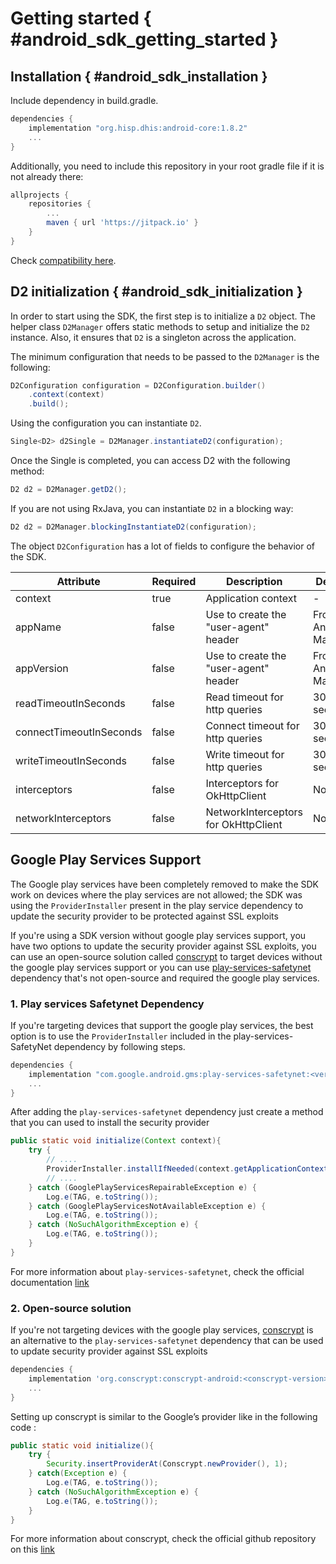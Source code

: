 # Getting started { #android_sdk_getting_started }

## Installation { #android_sdk_installation }

Include dependency in build.gradle.

```gradle
dependencies {
    implementation "org.hisp.dhis:android-core:1.8.2"
    ...
}
```

Additionally, you need to include this repository in your root gradle file if it is not already there:

```gradle
allprojects {
    repositories {
        ...
        maven { url 'https://jitpack.io' }
    }
}
```

Check [compatibility here](#android_sdk_compatibility).

## D2 initialization { #android_sdk_initialization }

<!--TODO-->

In order to start using the SDK, the first step is to initialize a `D2` object. The helper class `D2Manager` offers static methods to setup and initialize the `D2` instance. Also, it ensures that `D2` is a singleton across the application.

The minimum configuration that needs to be passed to the `D2Manager` is the following: 

```java
D2Configuration configuration = D2Configuration.builder()
    .context(context)
    .build();
```

Using the configuration you can instantiate `D2`.

```java
Single<D2> d2Single = D2Manager.instantiateD2(configuration);
```

Once the Single is completed, you can access D2 with the following method:

```java
D2 d2 = D2Manager.getD2();
```

If you are not using RxJava, you can instantiate `D2` in a blocking way:

```java
D2 d2 = D2Manager.blockingInstantiateD2(configuration);
```

The object `D2Configuration` has a lot of fields to configure the behavior of the SDK.

|  Attribute    |   Required    |   Description | Default
|-|-|-|-|
| context       | true          | Application context | -
| appName       | false         | Use to create the "user-agent" header | From Android Manifest
| appVersion    | false         | Use to create the "user-agent" header | From Android Manifest
| readTimeoutInSeconds | false  | Read timeout for http queries | 30 seconds
| connectTimeoutInSeconds | false | Connect timeout for http queries | 30 seconds
| writeTimeoutInSeconds | false | Write timeout for http queries | 30 seconds
| interceptors  | false         | Interceptors for OkHttpClient | None
| networkInterceptors | false   | NetworkInterceptors for OkHttpClient | None

## Google Play Services Support

The Google play services have been completely removed to make the SDK work on devices where the play services are not allowed; the SDK was using the `ProviderInstaller` present in the play service dependency to update the security provider to be protected against SSL exploits

If you're using a SDK version without google play services support, you have two options to update the security provider against SSL exploits, you can use an open-source solution called [conscrypt](https://github.com/google/conscrypt) to target devices without the google play services support or you can use [play-services-safetynet](https://developer.android.com/training/articles/security-gms-provider) dependency that's not open-source and required the google play services.

### 1. Play services Safetynet Dependency

If you're targeting devices that support the google play services, the best option is to use the `ProviderInstaller` included in the play-services-SafetyNet dependency by following steps.

```gradle
dependencies {
    implementation "com.google.android.gms:play-services-safetynet:<version>"
    ...
}
```

After adding the `play-services-safetynet` dependency just create a method that you can used to install the security provider

```java
public static void initialize(Context context){
    try {
        // ....
        ProviderInstaller.installIfNeeded(context.getApplicationContext());
        // ....
    } catch (GooglePlayServicesRepairableException e) {
        Log.e(TAG, e.toString());
    } catch (GooglePlayServicesNotAvailableException e) {
        Log.e(TAG, e.toString());
    } catch (NoSuchAlgorithmException e) {
        Log.e(TAG, e.toString());
    }
}
```

For more information about `play-services-safetynet`, check the official documentation [link](https://developer.android.com/training/articles/security-gms-provider)

### 2. Open-source solution

If you're not targeting devices with the google play services, [conscrypt](https://github.com/google/conscrypt) is an alternative to the `play-services-safetynet` dependency that can be used to update security provider against SSL exploits

```gradle
dependencies {
    implementation 'org.conscrypt:conscrypt-android:<conscrypt-version>'
    ...
}
```

Setting up conscrypt is similar to the Google’s provider like in the following code :

```java
public static void initialize(){
    try {
        Security.insertProviderAt(Conscrypt.newProvider(), 1);
    } catch(Exception e) {
        Log.e(TAG, e.toString());
    } catch (NoSuchAlgorithmException e) {
        Log.e(TAG, e.toString());
    }
}
```

For more information about conscrypt, check the official github repository on this [link](https://github.com/google/conscrypt)


